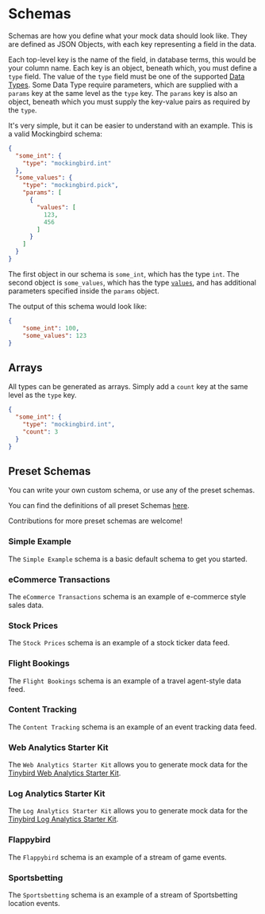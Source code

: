 # Schemas

Schemas are how you define what your mock data should look like. They are defined as JSON Objects, with each key representing a field in the data.

Each top-level key is the name of the field, in database terms, this would be your column name. Each key is an object, beneath which, you must define a `type` field. The value of the `type` field must be one of the supported [Data Types](./data_types.md). Some Data Type require parameters, which are supplied with a `params` key at the same level as the `type` key. The `params` key is also an object, beneath which you must supply the key-value pairs as required by the `type`.

It's very simple, but it can be easier to understand with an example. This is a valid Mockingbird schema:

```json
{
  "some_int": {
    "type": "mockingbird.int"
  },
  "some_values": {
    "type": "mockingbird.pick",
    "params": [
      {
        "values": [
          123,
          456
        ]
      }
    ]
  }
}
```

The first object in our schema is `some_int`, which has the type `int`. The second object is `some_values`, which has the type [`values`](./data_types.md#pick), and has additional parameters specified inside the `params` object.

The output of this schema would look like:

```json
{
    "some_int": 100,
    "some_values": 123
}
```

## Arrays

All types can be generated as arrays. Simply add a `count` key at the same level as the `type` key.

```json
{
  "some_int": {
    "type": "mockingbird.int",
    "count": 3
  }
}
```

## Preset Schemas

You can write your own custom schema, or use any of the preset schemas.

You can find the definitions of all preset Schemas [here](https://github.com/tinybirdco/mockingbird/blob/main/packages/mockingbird/src/presetSchemas.ts).

Contributions for more preset schemas are welcome!

### Simple Example

The `Simple Example` schema is a basic default schema to get you started.

### eCommerce Transactions

The `eCommerce Transactions` schema is an example of e-commerce style sales data.

### Stock Prices

The `Stock Prices` schema is an example of a stock ticker data feed.

### Flight Bookings

The `Flight Bookings` schema is an example of a travel agent-style data feed.

### Content Tracking

The `Content Tracking` schema is an example of an event tracking data feed.

### Web Analytics Starter Kit

The `Web Analytics Starter Kit` allows you to generate mock data for the [Tinybird Web Analytics Starter Kit](https://github.com/tinybirdco/web-analytics-starter-kit).

### Log Analytics Starter Kit

The `Log Analytics Starter Kit` allows you to generate mock data for the [Tinybird Log Analytics Starter Kit](https://github.com/tinybirdco/log-analytics-starter-kit).

### Flappybird

The `Flappybird` schema is an example of a stream of game events.

### Sportsbetting

The `Sportsbetting` schema is an example of a stream of Sportsbetting location events.